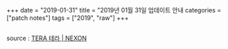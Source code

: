 +++
date = "2019-01-31"
title = "2019년 01월 31일 업데이트 안내
categories = ["patch notes"]
tags = ["2019", "raw"]
+++

```

```

source : [TERA 테라 | NEXON](http://tera.nexon.com/news/update/view.aspx?n4articlesn=)
